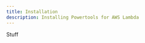 ```yaml
---
title: Installation
description: Installing Powertools for AWS Lambda
---
```


<!-- markdownlint-disable MD043 -->

Stuff

